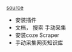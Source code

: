 [source](https://time.geekbang.org/course/detail/100760301-770610)

- 安装插件
- 文档， 搜索 手动采集
- 安装coze Scraper
- 手动采集网页知识库
    